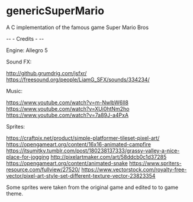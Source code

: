 # genericSuperMario
A C implementation of the famous game Super Mario Bros


--     - Credits -     --

Engine: Allegro 5

Sound FX:

http://github.grumdrig.com/jsfxr/
https://freesound.org/people/LiamG_SFX/sounds/334234/

Music:

https://www.youtube.com/watch?v=m-NwlbW6ll8
https://www.youtube.com/watch?v=XUi0htNm2ho
https://www.youtube.com/watch?v=7a89J-a4PxA

Sprites:

https://craftpix.net/product/simple-platformer-tileset-pixel-art/
https://opengameart.org/content/16x16-animated-campfire
https://itsumitky.tumblr.com/post/180238137333/grassy-valley-a-nice-place-for-jogging
http://pixelartmaker.com/art/58ddcb0c1d37285
https://opengameart.org/content/animated-snake
https://www.spriters-resource.com/fullview/27520/
https://www.vectorstock.com/royalty-free-vector/pixel-art-style-set-different-texture-vector-23823354

Some sprites were taken from the original game and edited to to game theme.
